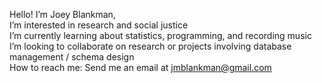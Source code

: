 Hello! I’m Joey Blankman,
</br>I’m interested in research and social justice
</br>I’m currently learning about statistics, programming, and recording music
</br>I’m looking to collaborate on research or projects involving database management / schema design
</br>How to reach me: Send me an email at jmblankman@gmail.com
